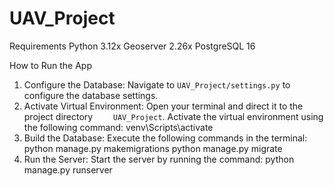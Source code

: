 # UAV_Project
 Requirements
 Python 3.12x
 Geoserver 2.26x
 PostgreSQL 16

How to Run the App
1. Configure the Database: Navigate to `UAV_Project/settings.py` to configure the database settings.
2. Activate Virtual Environment: Open your terminal and direct it to the project directory `	UAV_Project`. Activate the virtual environment using the following command:
    venv\Scripts\activate
3. Build the Database: Execute the following commands in the terminal:
    python manage.py makemigrations
    python manage.py migrate
4. Run the Server: Start the server by running the command:
    python manage.py runserver

